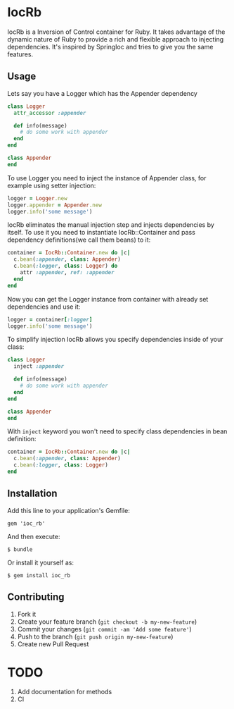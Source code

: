 # IocRb

IocRb is a Inversion of Control container for Ruby.
It takes advantage of the dynamic nature of Ruby to provide a rich and flexible approach to injecting dependencies.
It's inspired by SpringIoc and tries to give you the same features.

## Usage
Lets say you have a Logger which has the Appender dependency

```ruby
class Logger
  attr_accessor :appender

  def info(message)
    # do some work with appender
  end
end

class Appender
end
```
To use Logger you need to inject the instance of Appender class, for example
using setter injection:
```ruby
logger = Logger.new
logger.appender = Appender.new
logger.info('some message')
```

IocRb eliminates the manual injection step and injects dependencies by itself.
To use it you need to instantiate IocRb::Container and pass dependency definitions(we call them beans) to it:
```ruby
container = IocRb::Container.new do |c|
  c.bean(:appender, class: Appender)
  c.bean(:logger, class: Logger) do
    attr :appender, ref: :appender
  end
end
```
Now you can get the Logger instance from container with already set dependencies and use it:
```ruby
logger = container[:logger]
logger.info('some message')
```

To simplify injection IocRb allows you specify dependencies inside of your class:
```ruby
class Logger
  inject :appender

  def info(message)
    # do some work with appender
  end
end

class Appender
end
```
With `inject` keyword you won't need to specify class dependencies in bean definition:
```ruby
container = IocRb::Container.new do |c|
  c.bean(:appender, class: Appender)
  c.bean(:logger, class: Logger)
end
```

## Installation

Add this line to your application's Gemfile:

    gem 'ioc_rb'

And then execute:

    $ bundle

Or install it yourself as:

    $ gem install ioc_rb

## Contributing

1. Fork it
2. Create your feature branch (`git checkout -b my-new-feature`)
3. Commit your changes (`git commit -am 'Add some feature'`)
4. Push to the branch (`git push origin my-new-feature`)
5. Create new Pull Request

# TODO
1. Add documentation for methods
2. CI
